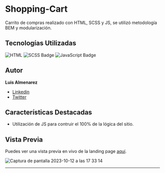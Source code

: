 # Shopping-Cart

Carrito de compras realizado con HTML, SCSS y JS, se utilizó metodología BEM y modularización.

## Tecnologías Utilizadas

![HTML](https://img.shields.io/badge/-HTML-ff4500?style=flat&logo=html5&logoColor=white)
![SCSS Badge](https://img.shields.io/badge/-SCSS-CC6699?style=flat&logo=sass&logoColor=white)
![JavaScript Badge](https://img.shields.io/badge/-JavaScript-F7DF1E?style=flat&logo=javascript&logoColor=black)


## Autor

**Luis Almenarez**

* [Linkedin](www.linkedin.com/in/luis-almenarez)
* [Twitter](https://twitter.com/Almeis_Dev)

## Características Destacadas

- Utilización de JS para contruir el 100% de la lógica del sitio.
## Vista Previa

Puedes ver una vista previa en vivo de la landing page [aquí](https://shoppingtechshop.netlify.app/).

![Captura de pantalla 2023-10-12 a las 17 33 14](https://github.com/Luis-Almenarez/Shopping-Cart/assets/125621759/671030f3-81a8-4a89-8111-14adbc5c95f6)


<hr>
